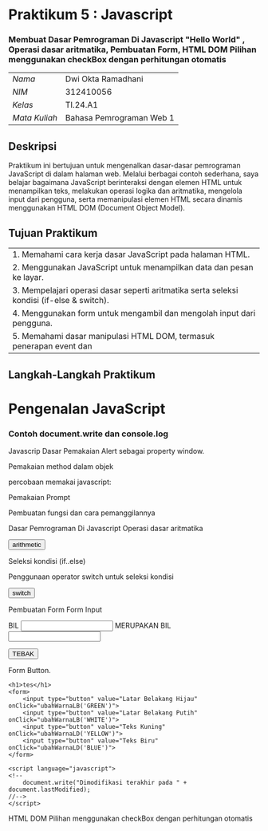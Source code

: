 # Praktikum 5 : Javascript
### Membuat Dasar Pemrograman Di Javascript "Hello World" , Operasi dasar aritmatika, Pembuatan Form, HTML DOM Pilihan menggunakan checkBox dengan perhitungan otomatis

|                |                    |
| ------------------ | ------------------ |
|      _Nama_    | Dwi Okta Ramadhani |
|      _NIM_     |      312410056     |
|     _Kelas_    |      TI.24.A1      |
|  _Mata Kuliah_ | Bahasa Pemrograman Web 1 |

## Deskripsi
Praktikum ini bertujuan untuk mengenalkan dasar-dasar pemrograman JavaScript di dalam halaman web.
Melalui berbagai contoh sederhana, saya belajar bagaimana JavaScript berinteraksi dengan elemen HTML untuk menampilkan teks, melakukan operasi logika dan aritmatika, mengelola input dari pengguna, serta memanipulasi elemen HTML secara dinamis menggunakan HTML DOM (Document Object Model).

## Tujuan Praktikum                                                         
|                |                     
| ------------------ | 
| 1.	Memahami cara kerja dasar JavaScript pada halaman HTML.           |
| 2.	Menggunakan JavaScript untuk menampilkan data dan pesan ke layar. |
| 3.	Mempelajari operasi dasar seperti aritmatika serta seleksi kondisi (if-else & switch).                                                       |
| 4.    Menggunakan form untuk mengambil dan mengolah input dari pengguna.|
| 5. 	Memahami dasar manipulasi HTML DOM, termasuk penerapan event dan  | | checkbox dengan perhitungan otomatis.                                   |

## Langkah-Langkah Praktikum




<!DOCTYPE html>
<html lang="en">
<head>
    <title>Mengenal JavaScript</title>
</head>
<body>
    <h1>Pengenalan JavaScript</h1>
    <h3>Contoh document.write dan console.log</h3>
    <script>
        document.write("Hello World");
        console.log("Hello World");
    </script>
</body>
</html>


Javascrip Dasar
Pemakaian Alert sebagai property window.
<html>
<head>
    <title>alert box</title>
</head>
<body>
    <script language="javascript">
    <!--
        window.alert("ini merupakan pesan untuk anda");
    //-->
    </script>
</body>
</html>


Pemakaian method dalam objek
<html>
<head>
    <title>skrip javascript</title>
</head>
<body>
    percobaan memakai javascript:<br>
    <script language="javascript">
    <!--
        document.write("selamat mencoba javascript<br>");
        document.write("semoga sukses!");
    //-->
    </script>
</body>
</html>



Pemakaian Prompt
<html>
<head>
    <title>pemasukan data</title>
</head>
<body>
    <script language="javascript">
    <!--
        var nama = prompt("siapa nama anda?", "masukkan nama anda");
        document.write("hai, " + nama);
    //-->
    </script>
</body>
</html>

Pembuatan fungsi dan cara pemanggilannya
<html>
<head>
    <title>contoh program javascript</title>
    <script language="javascript">
        function pesan() {
            alert("memanggil javascript lewat body onload");
        }
    </script>
</head>
<body onload="pesan()">
</body>
</html>




Dasar Pemrograman Di Javascript
Operasi dasar aritmatika
<html>
<head>
    <title>contoh program javascript</title>
    <script language="javascript">
        function test(val1, val2) {
            document.write("<br>perkalian : val1 * val2 = " + (val1 * val2) + "<br>");
            document.write("pembagian : val1 / val2 = " + (val1 / val2) + "<br>");
            document.write("penjumlahan : val1 + val2 = " + (val1 + val2) + "<br>");
            document.write("pengurangan : val1 - val2 = " + (val1 - val2) + "<br>");
            document.write("modulus : val1 % val2 = " + (val1 % val2) + "<br>");
        }
    </script>
</head>
<body>
    <input type="button" name="button1" value="arithmetic" onclick="test(9,4)">
</body>
</html>



Seleksi kondisi (if..else)
<html>
<head>
    <title>contoh if-else</title>
</head>
<body>
    <script language="javascript">
    <!--
        var nilai = prompt("nilai (0-100): ", 0);
        var hasil = "";
        if (nilai >= 60)
            hasil = "lulus";
        else
            hasil = "tidak lulus";
        document.write("hasil: " + hasil);
    //-->
    </script>
</body>
</html>


Penggunaan operator switch untuk seleksi kondisi
<html>
<head>
    <title>contoh program javascript</title>
    <script language="javascript">
        function test() {
            var val1 = window.prompt("input nilai (1-5):");
            switch (val1) {
                case "1":
                    document.write("bilangan satu");
                    break;
                case "2":
                    document.write("bilangan dua");
                    break;
                case "3":
                    document.write("bilangan tiga");
                    break;
                case "4":
                    document.write("bilangan empat");
                    break;
                case "5":
                    document.write("bilangan lima");
                    break;
                default:
                    document.write("bilangan lainnya");
            }
        }
    </script>
</head>
<body>
    <input type="button" name="button1" value="switch" onclick="test()">
</body>
</html>



Pembuatan Form
Form Input
<html>
<head>
    <title>contoh program javascript</title>
    <script language="javascript">
        function test() {
            var val1 = document.kirim.T1.value;
            if (val1 % 2 == 0)
                document.kirim.T2.value = "bilangan genap";
            else
                document.kirim.T2.value = "bilangan ganjil";
        }
    </script>
</head>
<body>
    <form method="POST" name="kirim">
        <p>BIL <input type="text" name="T1" size="20">
        MERUPAKAN BIL <input type="text" name="T2" size="20"></p>
        <p><input type="button" value="TEBAK" name="B1" onclick="test()"></p>
    </form>
</body>
</html>

Form Button.
<html>
<head>
    <title>objek document</title>
</head>
<body>
    <script language="javascript">
    <!--
        function ubahWarnaLB(warna) {
            document.bgColor = warna;
        }
        function ubahWarnaLD(warna) {
            document.fgColor = warna;
        }
    //-->
    </script>

    <h1>tes</h1>
    <form>
        <input type="button" value="Latar Belakang Hijau" onClick="ubahWarnaLB('GREEN')">
        <input type="button" value="Latar Belakang Putih" onClick="ubahWarnaLB('WHITE')">
        <input type="button" value="Teks Kuning" onClick="ubahWarnaLD('YELLOW')">
        <input type="button" value="Teks Biru" onClick="ubahWarnaLD('BLUE')">
    </form>

    <script language="javascript">
    <!--
        document.write("Dimodifikasi terakhir pada " + document.lastModified);
    //-->
    </script>
</body>
</html>


HTML DOM
Pilihan menggunakan checkBox dengan perhitungan otomatis
<html>
<head>
    <title>Daftar Menu</title>
    <script>
        function hitung(ele) {
            var total = document.getElementById('total').value;
            total = (total ? parseInt(total) : 0);
            var harga = 0;

            if (ele.checked) {
                harga = ele.value;
                total += parseInt(harga);
            } else {
                harga = ele.value;
                if (total > 0) {
                    total -= parseInt(harga);
                }
            }
            document.getElementById('total').value = total;
        }
    </script>
</head>
<body>
    <h1>Daftar Menu Makanan</h1>
    <label><input type="checkbox" value="5000" id="menu1" onclick="hitung(this);" /> Ayam Goreng Rp. 5.000</label><br />
    <label><input type="checkbox" value="500" id="menu2" onclick="hitung(this);" /> Tempe Goreng Rp. 500</label><br />
    <label><input type="checkbox" value="2500" id="menu3" onclick="hitung(this);" /> Telur Dadar Rp. 2.500</label><hr />
    <strong>Total Bayar: Rp. <input id="total" type="text" /></strong>
</body>
</html>


